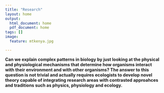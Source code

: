 ```yaml
---
title: "Research"
layout: home
output:
  html_document: home
  pdf_document: home
tags: []
image:
  feature: mtkenya.jpg

---
```


**Can we explain complex patterns in biology by just looking at the physical and physiological mechanisms that determine how organisms interact with their environment and with other organisms? The answer to this question is not trivial and actually requires ecologists to develop novel theory capable of integrating research areas with contrasted approahces and traditions such as physics, physiology and ecology.**



